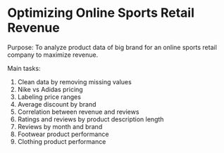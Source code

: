 # Optimizing Online Sports Retail Revenue
Purpose: To analyze product data of big brand for an online sports retail company to maximize revenue.

Main tasks: 
1. Clean data by removing missing values
2. Nike vs Adidas pricing
3. Labeling price ranges
4. Average discount by brand
5. Correlation between revenue and reviews
6. Ratings and reviews by product description length
7. Reviews by month and brand
8. Footwear product performance
9. Clothing product performance
